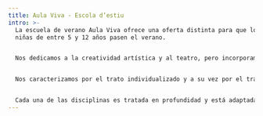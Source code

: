 ```yaml
---
title: Aula Viva - Escola d’estiu
intro: >-
  La escuela de verano Aula Viva ofrece una oferta distinta para que los niños y
  niñas de entre 5 y 12 años pasen el verano.


  Nos dedicamos a la creatividad artística y al teatro, pero incorporamos otras disciplinas con las que poder experimentar. Haciendo hincapié en el entorno natural en el que vivimos, conociendo Ibiza y su naturaleza.


  Nos caracterizamos por el trato individualizado y a su vez por el trabajo de cohesión del grupo: es importante que los niños se sientan atendidos comprendiendo que forman parte de una sociedad.


  Cada una de las disciplinas es tratada en profundidad y está adaptada a las edades y capacidades de cada uno. Y todo ello desde nuestro entusiasmo por la educación.
---
```

